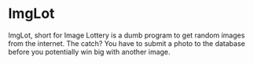# ImgLot
ImgLot, short for Image Lottery is a dumb program to get random images from the internet. The catch? You have to submit a photo to the database before you potentially win big with another image.
